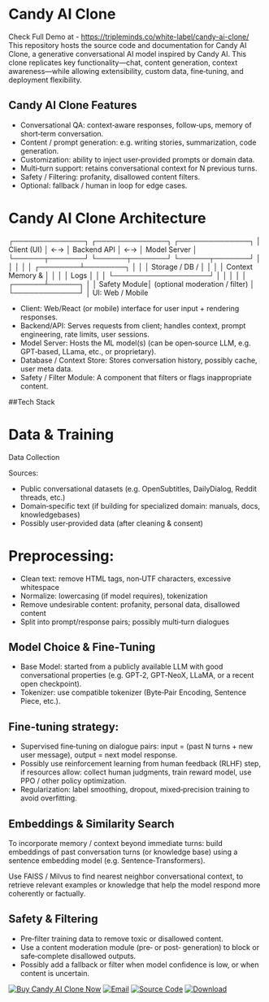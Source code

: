# Candy AI Clone
Check Full Demo at - https://tripleminds.co/white-label/candy-ai-clone/
This repository hosts the source code and documentation for Candy AI Clone, a generative conversational AI model inspired by Candy AI. This clone replicates key functionality—chat, content generation, context awareness—while allowing extensibility, custom data, fine‑tuning, and deployment flexibility.

## Candy AI Clone Features

- Conversational QA: context‑aware responses, follow‑ups, memory of short‑term conversation.
- Content / prompt generation: e.g. writing stories, summarization, code generation.
- Customization: ability to inject user‑provided prompts or domain data.
- Multi‑turn support: retains conversational context for N previous turns.
- Safety / Filtering: profanity, disallowed content filters.
- Optional: fallback / human in loop for edge cases.

# Candy AI Clone Architecture
┌──────────────┐     ┌──────────────┐     ┌──────────────┐
│ Client (UI)  │ ←→  │ Backend API  │ ←→  │ Model Server │
└──────┬───────┘     └──────┬───────┘     └──────┬───────┘
       │                    │                    │
       │                    │           ┌────────┴────────┐
       │                    │           │ Storage / DB /   │
       │                    │           │ Context Memory &  │
       │                    │           │ Logs              │
       │                    │           └───────────────────┘
       │                    │
       │                    │
       │             ┌──────┴──────┐
       │             │ Safety Module│ (optional moderation / filter)
       │             └─────────────┘
       │
  UI: Web / Mobile


- Client: Web/React (or mobile) interface for user input + rendering responses.
- Backend/API: Serves requests from client; handles context, prompt engineering, rate limits, user sessions.
- Model Server: Hosts the ML model(s) (can be open‑source LLM, e.g. GPT‑based, LLama, etc., or proprietary).
- Database / Context Store: Stores conversation history, possibly cache, user meta data.
- Safety / Filter Module: A component that filters or flags inappropriate content.


##Tech Stack

# Data & Training
Data Collection

Sources:

- Public conversational datasets (e.g. OpenSubtitles, DailyDialog, Reddit threads, etc.)
- Domain‑specific text (if building for specialized domain: manuals, docs, knowledgebases)
- Possibly user‑provided data (after cleaning & consent)

# Preprocessing:

- Clean text: remove HTML tags, non‑UTF characters, excessive whitespace
- Normalize: lowercasing (if model requires), tokenization
- Remove undesirable content: profanity, personal data, disallowed content
- Split into prompt/response pairs; possibly multi‑turn dialogues

## Model Choice & Fine‑Tuning

- Base Model: started from a publicly available LLM with good conversational properties (e.g. GPT‑2, GPT‑NeoX, LLaMA, or a recent open checkpoint).
- Tokenizer: use compatible tokenizer (Byte‑Pair Encoding, Sentence Piece, etc.).

## Fine‑tuning strategy:

- Supervised fine‑tuning on dialogue pairs: input = (past N turns + new user message), output = next model response.
- Possibly use reinforcement learning from human feedback (RLHF) step, if resources allow: collect human judgments, train reward model, use PPO / other policy optimization.
- Regularization: label smoothing, dropout, mixed‑precision training to avoid overfitting.

## Embeddings & Similarity Search

To incorporate memory / context beyond immediate turns: build embeddings of past conversation turns (or knowledge base) using a sentence embedding model (e.g. Sentence‑Transformers).

Use FAISS / Milvus to find nearest neighbor conversational context, to retrieve relevant examples or knowledge that help the model respond more coherently or factually.

## Safety & Filtering

- Pre‑filter training data to remove toxic or disallowed content.
- Use a content moderation module (pre‑ or post‑ generation) to block or safe‑complete disallowed outputs.
- Possibly add a fallback or filter when model confidence is low, or when content is uncertain.

[![Buy Candy AI Clone Now](https://img.shields.io/badge/Buy%20Now-black)](https://tripleminds.co/white-label/candy-ai-clone/)
[![Email](https://img.shields.io/badge/Email-red)](mailto:sales@tripleminds.co)
[![Source Code](https://img.shields.io/badge/Source%20Code-gray)](https://github.com/nsfwcoders/candy-ai-clone/)
[![Download](https://img.shields.io/badge/Download-gold)](https://tripleminds.co/white-label/candy-ai-clone/)
